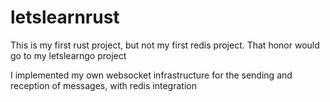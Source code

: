 # letslearnrust
This is my first rust project, but not my first redis project. That honor would go to my letslearngo project

I implemented my own websocket infrastructure for the sending and reception of messages, with redis integration

